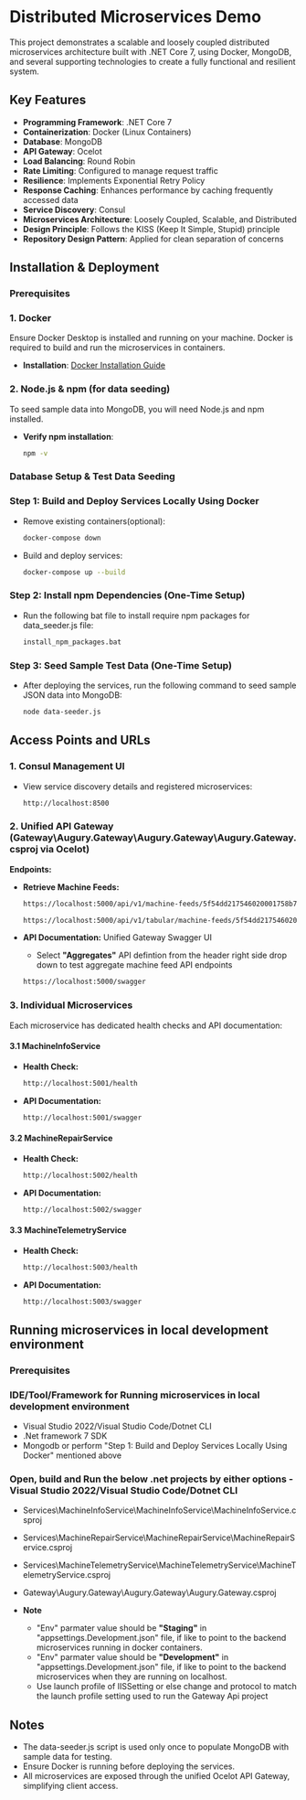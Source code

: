 # Distributed Microservices Demo

This project demonstrates a scalable and loosely coupled distributed microservices architecture built with .NET Core 7, using Docker, MongoDB, and several supporting technologies to create a fully functional and resilient system.

## Key Features

- **Programming Framework**: .NET Core 7
- **Containerization**: Docker (Linux Containers)
- **Database**: MongoDB
- **API Gateway**: Ocelot
- **Load Balancing**: Round Robin
- **Rate Limiting**: Configured to manage request traffic
- **Resilience**: Implements Exponential Retry Policy
- **Response Caching**: Enhances performance by caching frequently accessed data
- **Service Discovery**: Consul
- **Microservices Architecture**: Loosely Coupled, Scalable, and Distributed
- **Design Principle**: Follows the KISS (Keep It Simple, Stupid) principle
- **Repository Design Pattern**: Applied for clean separation of concerns

## Installation & Deployment

### Prerequisites

### 1. **Docker**

Ensure Docker Desktop is installed and running on your machine. Docker is required to build and run the microservices in containers.

- **Installation**: [Docker Installation Guide](https://docs.docker.com/get-docker/)

### 2. **Node.js & npm (for data seeding)**

To seed sample data into MongoDB, you will need Node.js and npm installed.

- **Verify npm installation**:
  ```bash
  npm -v


### Database Setup & Test Data Seeding
### Step 1: Build and Deploy Services Locally Using Docker
- Remove existing containers(optional):
    ```bash
	docker-compose down
    ```

- Build and deploy services:
    ```bash
	docker-compose up --build
	```

### Step 2: Install npm Dependencies (One-Time Setup)
- Run the following bat file to install require npm packages for data_seeder.js file:
    ```bash
    install_npm_packages.bat
    ```
	
### Step 3: Seed Sample Test Data (One-Time Setup)
- After deploying the services, run the following command to seed sample JSON data into MongoDB:
    ```bash
	node data-seeder.js
    ```

## Access Points and URLs
### 1. Consul Management UI
- View service discovery details and registered microservices:
    ```bash
    http://localhost:8500
    ```
### 2. Unified API Gateway (Gateway\Augury.Gateway\Augury.Gateway\Augury.Gateway.csproj via Ocelot)

**Endpoints:**
- **Retrieve Machine Feeds:**
    ```bash
    https://localhost:5000/api/v1/machine-feeds/5f54dd217546020001758b7b
    ```
    ```bash
    https://localhost:5000/api/v1/tabular/machine-feeds/5f54dd217546020001758b7b
    ```
    
- **API Documentation:** Unified Gateway Swagger UI
    - Select **"Aggregates"** API defintion from the header right side drop down to test aggregate machine feed API endpoints
    ```bash
    https://localhost:5000/swagger
	```

### 3. Individual Microservices
Each microservice has dedicated health checks and API documentation:

#### 3.1 MachineInfoService
- **Health Check:**
    ```bash
    http://localhost:5001/health
- **API Documentation:** 
    ```bash
    http://localhost:5001/swagger

#### 3.2 MachineRepairService
- **Health Check:**
    ```bash
    http://localhost:5002/health
- **API Documentation:** 
    ```bash
    http://localhost:5002/swagger

#### 3.3 MachineTelemetryService
- **Health Check:**
    ```bash
    http://localhost:5003/health
- **API Documentation:** 
    ```bash
    http://localhost:5003/swagger

## Running microservices in local development environment
### Prerequisites

### IDE/Tool/Framework for Running microservices in local development environment

- Visual Studio 2022/Visual Studio Code/Dotnet CLI
- .Net framework 7 SDK
- Mongodb or perform "Step 1: Build and Deploy Services Locally Using Docker" mentioned above

### Open, build and Run the below .net projects by either options - Visual Studio 2022/Visual Studio Code/Dotnet CLI
- Services\MachineInfoService\MachineInfoService\MachineInfoService.csproj
- Services\MachineRepairService\MachineRepairService\MachineRepairService.csproj
- Services\MachineTelemetryService\MachineTelemetryService\MachineTelemetryService.csproj
- Gateway\Augury.Gateway\Augury.Gateway\Augury.Gateway.csproj

- **Note**
    - "Env" parmater value should be **"Staging"** in "appsettings.Development.json" file, if like to point to the backend microservices running in docker containers.
    - "Env" parmater value should be **"Development"** in "appsettings.Development.json" file, if like to point to the backend microservices when they are running on localhost.
    - Use launch profile of IISSetting or else change and protocol to match the launch profile setting used to run the Gateway Api project

## Notes
- The data-seeder.js script is used only once to populate MongoDB with sample data for testing.
- Ensure Docker is running before deploying the services.
- All microservices are exposed through the unified Ocelot API Gateway, simplifying client access.

